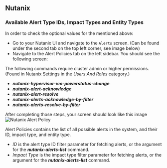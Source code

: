 ## Nutanix

### Available Alert Type IDs, Impact Types and Entity Types
In order to check the optional values for the mentioned above:
* Go to your Nutanix UI and navigate to the `Alerts` screen. (Can be found under the second tab on the top left corner, see image below)
* Navigate to the Alert Policies tab on the left sidebar.
You should see the following screen:

The following commands require cluster admin or higher permissions.
(Found in Nutanix Settings in the *Users And Roles* category.)

- ***nutanix-hypervisor-vm-powerstatus-change***
- ***nutanix-alert-acknowledge***
- ***nutanix-alert-resolve***
- ***nutanix-alerts-acknowledge-by-filter***
- ***nutanix-alerts-resolve-by-filter***

After completing those steps, your screen should look like this image
![Nutanix Alert Policy](../../doc_files/Alert_Policy.png)

Alert Policies contains the list of all possible alerts in the system,
and their ID, impact type, and entity type. 

* *ID* is the alert type ID filter parameter for fetching alerts, or the argument for the ***nutanix-alerts-list*** command.
* *Impact Type* is the impact type filter parameter for fetching alerts, or the argument for the ***nutanix-alerts-list*** command. 


